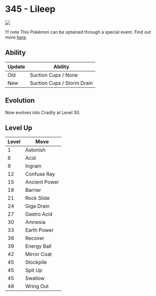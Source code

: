# 345 - Lileep
![][345]

!!! note
    This Pokémon can be optained through a special event. Find out more [here](../../special_events/#fossil-pokemon).

## Ability

Update | Ability
---    | ---
Old    | Suction Cups / None
New    | Suction Cups / Storm Drain

## Evolution
Now evolves into Cradily at Level 30.

## Level Up

Level | Move
---   | ---
  1   | Astonish
  6   | Acid
  9   | Ingrain
 12   | Confuse Ray
 15   | Ancient Power
 18   | Barrier
 21   | Rock Slide
 24   | Giga Drain
 27   | Gastro Acid
 30   | Amnesia
 33   | Earth Power
 36   | Recover
 39   | Energy Ball
 42   | Mirror Coat
 45   | Stockpile
 45   | Spit Up
 45   | Swallow
 48   | Wring Out



[345]: ../img/pokemon/345.png

